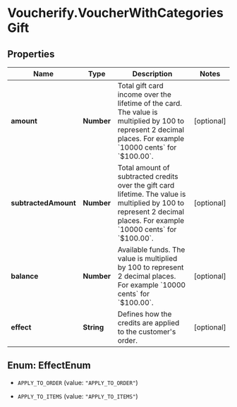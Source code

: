 # Voucherify.VoucherWithCategoriesGift

## Properties

Name | Type | Description | Notes
------------ | ------------- | ------------- | -------------
**amount** | **Number** | Total gift card income over the lifetime of the card. The value is multiplied by 100 to represent 2 decimal places. For example &#x60;10000 cents&#x60; for &#x60;$100.00&#x60;. | [optional] 
**subtractedAmount** | **Number** | Total amount of subtracted credits over the gift card lifetime. The value is multiplied by 100 to represent 2 decimal places. For example &#x60;10000 cents&#x60; for &#x60;$100.00&#x60;. | [optional] 
**balance** | **Number** | Available funds. The value is multiplied by 100 to represent 2 decimal places. For example &#x60;10000 cents&#x60; for &#x60;$100.00&#x60;. | [optional] 
**effect** | **String** | Defines how the credits are applied to the customer&#39;s order. | [optional] 



## Enum: EffectEnum


* `APPLY_TO_ORDER` (value: `"APPLY_TO_ORDER"`)

* `APPLY_TO_ITEMS` (value: `"APPLY_TO_ITEMS"`)




